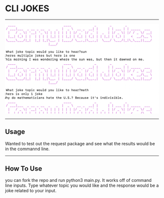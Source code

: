 # **CLI JOKES**

---

![alt text](CLI.png)

---

## **Usage**

Wanted to test out the request package and see what the results would be in the commannd line.

---

## How To Use

you can fork the repo and run
python3 main.py. It works off of command line inputs. Type whatever topic you would like and the response would be a joke related to your input.
